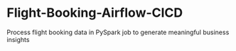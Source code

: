 # Flight-Booking-Airflow-CICD
Process flight booking data in PySpark job to generate meaningful business insights

